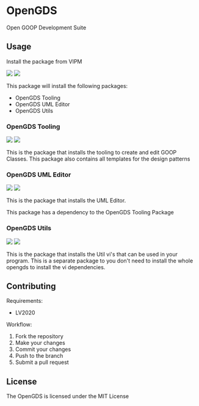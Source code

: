# OpenGDS

Open GOOP Development Suite

## Usage

Install the package from VIPM

<a href="https://www.vipm.io/package/opengds/"> <img src="https://www.vipm.io/package/opengds/badge.svg?metric=installs"></a> <a href="https://www.vipm.io/package/opengds/"><img src="https://www.vipm.io/package/opengds/badge.svg?metric=stars"></a>

This package will install the following packages:
- OpenGDS Tooling
- OpenGDS UML Editor
- OpenGDS Utils

### OpenGDS Tooling

<a href="https://www.vipm.io/package/opengds_tooling/"> <img src="https://www.vipm.io/package/opengds_tooling/badge.svg?metric=installs"></a> <a href="https://www.vipm.io/package/opengds_tooling/"><img src="https://www.vipm.io/package/opengds_tooling/badge.svg?metric=stars"></a>

This is the package that installs the tooling to create and edit GOOP Classes. This package also contains all templates for the design patterns

### OpenGDS UML Editor

<a href="https://www.vipm.io/package/opengds_umleditor/"> <img src="https://www.vipm.io/package/opengds_umleditor/badge.svg?metric=installs"></a> <a href="https://www.vipm.io/package/opengds_umleditor/"><img src="https://www.vipm.io/package/opengds_umleditor/badge.svg?metric=stars"></a>

This is the package that installs the UML Editor.

This package has a dependency to the OpenGDS Tooling Package

### OpenGDS Utils

<a href="https://www.vipm.io/package/opengds_utils/"> <img src="https://www.vipm.io/package/opengds_utils/badge.svg?metric=installs"></a> <a href="https://www.vipm.io/package/opengds_utils/"><img src="https://www.vipm.io/package/opengds_utils/badge.svg?metric=stars"></a>

This is the package that installs the Util vi's that can be used in your program. This is a separate package to you don't need to install the whole opengds to install the vi dependencies.

## Contributing

Requirements:
- LV2020

Workflow:
1. Fork the repository
2. Make your changes
3. Commit your changes
4. Push to the branch
5. Submit a pull request


## License

The OpenGDS is licensed under the MIT License



